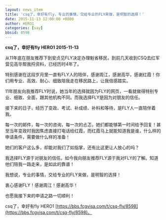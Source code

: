```yaml
---
layout: news_item
title: 'csq了，幸好有fly，专业的事情，交给专业的FLY来做，是明智的选择！'
date: 2015-11-13 12:00:00 +0800
author: HERO1
categories: [say]
bbsid: 8598
---
```


**csq了，幸好有fly HERO1 2015-11-13**

从11年底在朋友推荐下到安贞见FLY决定办理魁省移民，到前几天收到CSQ去红军营见高华帮我捋资料，已经历时4年了。

特别感谢在这段岁月里一直有FLY人的陪伴，感谢周江，感谢高华，感谢红霞！你们用专业、高效、耐心、细致陪我走在移民路上，让我倍感踏实。

11年朋友向我推荐FLY时说，她当年的选择就因为FLY的网页，一看就做得特别专业、细致、全面，跟其他机构不同。而我选择FLY是因为对朋友的信任。

接下来的日子，经历了变政、考试、补成绩、补料和等待，是FLY人一直陪伴着我。

每一次的邮件，每一次的咨询，每一次的忐忑，她们都能够第一时间给予回复！甚至当年变政时我因焦虑直接打电话给红霞，而红霞马上就能知道我是谁，什么样的申请条件，需要做什么样的准备！

她们的客户这么多，却能对我们了如指掌，还有比这更让人放心的吗？

我选择FLY源于对朋友的信任。如今我向朋友推荐FLY源于我对FLY的了解。知道他们陪我一路走来，是如此的靠谱！

我想说，专业的事情，交给专业的FLY来做，是明智的选择！

衷心感谢FLY！感谢周江！感谢高华！

也愿我接下来的申请之路一切顺利！

csq了，幸好有fly HERO1 [https://bbs.fcgvisa.com/t/csq-fly/8598](https://bbs.fcgvisa.com/t/csq-fly/8598)。
